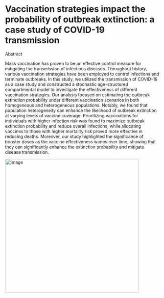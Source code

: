 # Vaccination strategies impact the probability of outbreak extinction: a case study of COVID-19 transmission


Abstract

Mass vaccination has proven to be an effective control measure for mitigating the transmission of infectious diseases. Throughout history, various vaccination strategies have been employed to control infections and terminate outbreaks. In this study, we utilized the transmission of COVID-19 as a case study and constructed a stochastic age-structured compartmental model to investigate the effectiveness of different vaccination strategies. Our analysis focused on estimating the outbreak extinction probability under different vaccination scenarios in both homogeneous and heterogeneous populations. Notably, we found that population heterogeneity can enhance the likelihood of outbreak extinction at varying levels of vaccine coverage. Prioritizing vaccinations for individuals with higher infection risk was found to maximize outbreak extinction probability and reduce overall infections, while allocating vaccines to those with higher mortality risk proved more effective in reducing deaths. Moreover, our study highlighted the significance of booster doses as the vaccine effectiveness wanes over time, showing that they can significantly enhance the extinction probability and mitigate disease transmission.

  <img width="436" alt="image" src="https://github.com/chmNatcha/VaccinationStrategies/assets/124887772/a0231af5-be10-4917-bdc3-2dc1ba015a57">
